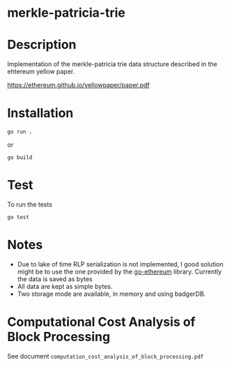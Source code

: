 # merkle-patricia-trie

# Description

Implementation of the merkle-patricia trie data structure described in the ehtereum yellow paper.

https://ethereum.github.io/yellowpaper/paper.pdf

# Installation

`go run .`

or

`go build`

# Test

To run the tests

`go test`

# Notes

- Due to lake of time RLP serialization is not implemented, I good solution might be to use the one provided by the [go-ethereum](https://github.com/ethereum/go-ethereum) library. Currently the data is saved as bytes
- All data are kept as simple bytes.
- Two storage mode are available, in memory and using badgerDB.

# Computational Cost Analysis of Block Processing

See document `computation_cost_analysis_of_block_processing.pdf`
